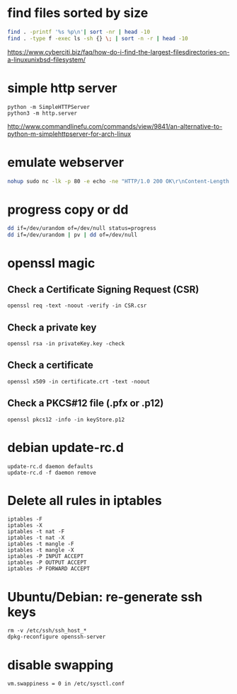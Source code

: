 # find files sorted by size
```bash
find . -printf '%s %p\n'| sort -nr | head -10
find . -type f -exec ls -sh {} \; | sort -n -r | head -10
```
https://www.cyberciti.biz/faq/how-do-i-find-the-largest-filesdirectories-on-a-linuxunixbsd-filesystem/

# simple http server
```
python -m SimpleHTTPServer
python3 -m http.server
```
http://www.commandlinefu.com/commands/view/9841/an-alternative-to-python-m-simplehttpserver-for-arch-linux

# emulate webserver
```bash
nohup sudo nc -lk -p 80 -e echo -ne "HTTP/1.0 200 OK\r\nContent-Length: 9\r\n\r\nserver1\r\n" &
```

# progress copy or dd
```bash
dd if=/dev/urandom of=/dev/null status=progress
dd if=/dev/urandom | pv | dd of=/dev/null
```

# openssl magic
## Check a Certificate Signing Request (CSR)
```
openssl req -text -noout -verify -in CSR.csr
```


## Check a private key
```
openssl rsa -in privateKey.key -check
```

## Check a certificate
```
openssl x509 -in certificate.crt -text -noout
```

## Check a PKCS#12 file (.pfx or .p12)
```
openssl pkcs12 -info -in keyStore.p12
```


# debian update-rc.d
```
update-rc.d daemon defaults
update-rc.d -f daemon remove
```

# Delete all rules in iptables
```
iptables -F
iptables -X
iptables -t nat -F
iptables -t nat -X
iptables -t mangle -F
iptables -t mangle -X
iptables -P INPUT ACCEPT
iptables -P OUTPUT ACCEPT
iptables -P FORWARD ACCEPT
```

# Ubuntu/Debian: re-generate ssh keys
```
rm -v /etc/ssh/ssh_host_*
dpkg-reconfigure openssh-server
```

# disable swapping
```
vm.swappiness = 0 in /etc/sysctl.conf
```
